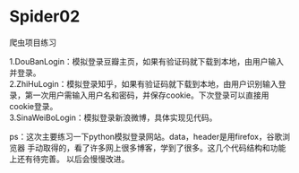 ﻿# Spider02
爬虫项目练习

1.DouBanLogin：模拟登录豆瓣主页，如果有验证码就下载到本地，由用户输入并登录。<br/>
2.ZhiHuLogin：模拟登录知乎，如果有验证码就下载到本地，由用户识别输入登录，第一次用户需输入用户名和密码，并保存cookie。下次登录可以直接用cookie登录。<br/>
3.SinaWeiBoLogin：模拟登录新浪微博，具体实现见代码。<br/>

ps：这次主要练习一下python模拟登录网站。data，header是用firefox，谷歌浏览器
手动取得的，看了许多网上很多博客，学到了很多。这几个代码结构和功能上还有待完善。
以后会慢慢改进。



